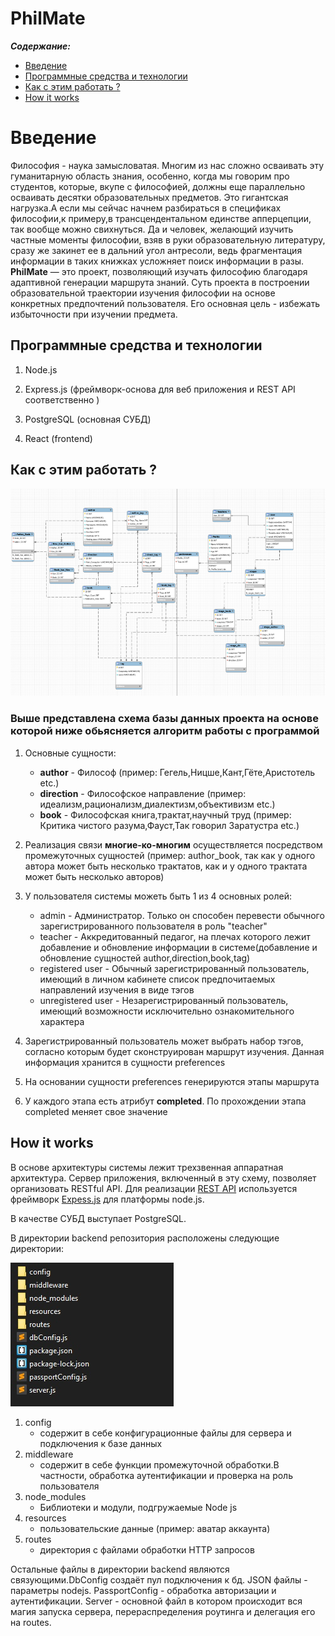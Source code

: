 PhilMate
==============

***Содержание:***

- [Введение](#Introduction)
- [Программные средства и технологии](#soft)
- [Как с этим работать ?](#How2work)
- [How it works](#HowItWorks)


# Введение <a name="Introduction"></a>

Философия - наука замысловатая. Многим из нас сложно осваивать эту гуманитарную область знания, особенно, когда мы говорим про студентов, которые, вкупе с философией, должны еще параллельно осваивать десятки образовательных предметов. Это гигантская нагрузка.А если мы сейчас начнем разбираться в спецификах философии,к примеру,в трансцендентальном единстве апперцепции, так вообще можно свихнуться. Да и человек, желающий изучить частные моменты философии, взяв в руки образовательную литературу, сразу же закинет ее в дальний угол антресоли, ведь фрагментация информации в таких книжках усложняет поиск информации в разы.  
 **PhilMate** — это проект, позволяющий изучать философию благодаря адаптивной генерации маршрута знаний.  Суть проекта в построении образовательной траектории изучения философии на основе конкретных предпочтений пользователя. Его основная цель - избежать избыточности при изучении предмета. 

## Программные средства и технологии <a name="soft"></a>

1. Node.js

2. Express.js (фреймворк-основа для веб приложения и REST API соответственно )

3. PostgreSQL (основная СУБД)

4. React (frontend)
  

## Как с этим работать ? <a name="How2work"></a>

![Модель базы данных](readmeFiles/МодельБД.png "Модель базы данных")

### Выше представлена схема базы данных проекта на основе которой ниже обьясняется алгоритм работы с программой

1.   Основные сущности:  
        * **author** - Философ (пример: Гегель,Ницше,Кант,Гёте,Аристотель etc.)
        * **direction** - Философское направление (пример: идеализм,рационализм,диалектизм,объективизм etc.)
        * **book** - Философская книга,трактат,научный труд (пример: Критика чистого разума,Фауст,Так говорил Заратустра etc.)
2. Реализация связи **многие-ко-многим** осуществляется посредством промежуточных сущностей (пример: author_book, так как у одного автора может быть несколько трактатов, как и у одного трактата может быть несколько авторов) 
   
3. У пользователя системы можеть быть 1 из 4 основных ролей:  
    * admin - Администратор. Только он способен перевести обычного зарегистрированного пользователя в роль "teacher"
    * teacher - Аккредитованный педагог, на плечах которого лежит добавление и обновление информации в системе(добавление и обновление сущностей author,direction,book,tag)
    * registered user - Обычный зарегистрированный пользователь, имеющий в личном кабинете список предпочитаемых направлений изучения в виде тэгов
    * unregistered user - Незарегистрированный пользователь, имеющий возможности исключительно ознакомительного характера

4.  Зарегистрированный пользователь может выбрать набор тэгов, согласно которым будет сконструирован маршрут изучения. Данная информация хранится в сущности preferences

5.  На основании сущности preferences генерируются этапы маршрута

6.  У каждого этапа есть атрибут **completed**. По прохождении этапа completed меняет свое значение

## How it works <a name="HowItWorks"></a>

В основе архитектуры системы лежит трехзвенная аппаратная архитектура. Сервер приложения, включенный в эту схему, позволяет организовать RESTful API. Для реализации [REST API](https://restfulapi.net/) используется фреймворк [Expess.js](https://www.npmjs.com/package/express) для платформы node.js. 

В качестве СУБД выступает PostgreSQL. 

В директории backend репозитория расположены следующие директории:

 ![Модель базы данных](readmeFiles/BNDdir.jpg "Модель базы данных")  

1. config
    * содержит в себе конфигурационные файлы для сервера и подключения к базе данных
2. middleware
    * содержит в себе функции промежуточной обработки.В частности, обработка аутентификации и проверка на роль пользователя
3. node_modules
    * Библиотеки и модули, подгружаемые Node js
4. resources
    * пользовательские данные (пример: аватар аккаунта)
5. routes
    * директория с файлами обработки HTTP запросов

Остальные файлы в директории backend являются связующими.DbConfig создаёт пул подключения к бд. JSON файлы - параметры nodejs. PassportConfig - обработка авторизации и аутентификации. Server - основной файл в котором происходит вся магия запуска сервера, перераспределения роутинга и делегация его на routes.
